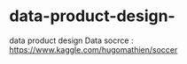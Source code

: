 # data-product-design-
data product design 
Data socrce : https://www.kaggle.com/hugomathien/soccer 
